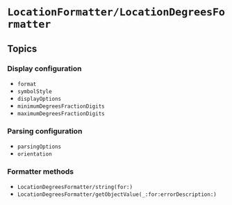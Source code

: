 # ``LocationFormatter/LocationDegreesFormatter``

## Topics

### Display configuration

- ``format``
- ``symbolStyle``
- ``displayOptions``
- ``minimumDegreesFractionDigits``
- ``maximumDegreesFractionDigits``

### Parsing configuration

- ``parsingOptions``
- ``orientation``

### Formatter methods

- ``LocationDegreesFormatter/string(for:)``
- ``LocationDegreesFormatter/getObjectValue(_:for:errorDescription:)``
